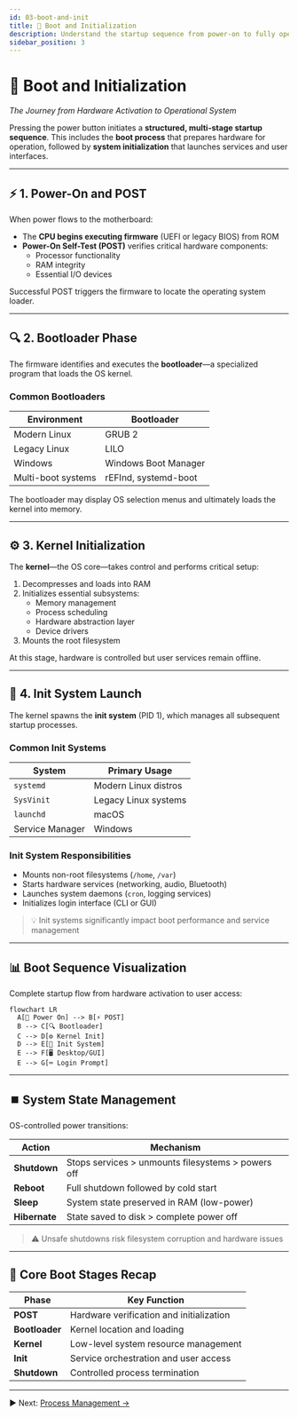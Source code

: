```yaml
---
id: 03-boot-and-init
title: 🚀 Boot and Initialization
description: Understand the startup sequence from power-on to fully operational system
sidebar_position: 3
---
```


# 🚀 Boot and Initialization

*The Journey from Hardware Activation to Operational System*

Pressing the power button initiates a **structured, multi-stage startup sequence**. This includes the **boot process** that prepares hardware for operation, followed by **system initialization** that launches services and user interfaces.

---

## ⚡ 1. Power-On and POST

When power flows to the motherboard:

- The **CPU begins executing firmware** (UEFI or legacy BIOS) from ROM
- **Power-On Self-Test (POST)** verifies critical hardware components:
  - Processor functionality
  - RAM integrity
  - Essential I/O devices

Successful POST triggers the firmware to locate the operating system loader.

---

## 🔍 2. Bootloader Phase

The firmware identifies and executes the **bootloader**—a specialized program that loads the OS kernel.

### Common Bootloaders
| Environment       | Bootloader          |
|-------------------|---------------------|
| Modern Linux      | GRUB 2              |
| Legacy Linux      | LILO                |
| Windows           | Windows Boot Manager|
| Multi-boot systems| rEFInd, systemd-boot|

The bootloader may display OS selection menus and ultimately loads the kernel into memory.

---

## ⚙️ 3. Kernel Initialization

The **kernel**—the OS core—takes control and performs critical setup:
1. Decompresses and loads into RAM
2. Initializes essential subsystems:
   - Memory management
   - Process scheduling
   - Hardware abstraction layer
   - Device drivers
3. Mounts the root filesystem

At this stage, hardware is controlled but user services remain offline.

---

## 🚦 4. Init System Launch

The kernel spawns the **init system** (PID 1), which manages all subsequent startup processes.

### Common Init Systems
| System           | Primary Usage       |
|------------------|---------------------|
| `systemd`        | Modern Linux distros|
| `SysVinit`       | Legacy Linux systems|
| `launchd`        | macOS               |
| Service Manager  | Windows             |

### Init System Responsibilities
- Mounts non-root filesystems (`/home`, `/var`)
- Starts hardware services (networking, audio, Bluetooth)
- Launches system daemons (`cron`, logging services)
- Initializes login interface (CLI or GUI)

> 💡 Init systems significantly impact boot performance and service management

---

## 📊 Boot Sequence Visualization

Complete startup flow from hardware activation to user access:

```mermaid
flowchart LR
  A[🔌 Power On] --> B[⚡ POST]
  B --> C[🔍 Bootloader]
  C --> D[⚙️ Kernel Init]
  D --> E[🚦 Init System]
  E --> F[🖥️ Desktop/GUI]
  E --> G[⌨️ Login Prompt]
```

---

## ⏹️ System State Management

OS-controlled power transitions:

| Action      | Mechanism                          |
|-------------|------------------------------------|
| **Shutdown**| Stops services > unmounts filesystems > powers off |
| **Reboot**  | Full shutdown followed by cold start |
| **Sleep**   | System state preserved in RAM (low-power) |
| **Hibernate**| State saved to disk > complete power off |

> ⚠️ Unsafe shutdowns risk filesystem corruption and hardware issues

---

## 🧠 Core Boot Stages Recap

| Phase         | Key Function                          |
|---------------|---------------------------------------|
| **POST**      | Hardware verification and initialization |
| **Bootloader**| Kernel location and loading           |
| **Kernel**    | Low-level system resource management  |
| **Init**      | Service orchestration and user access |
| **Shutdown**  | Controlled process termination       |

---

▶️ Next: [Process Management →](/04-process-management)
